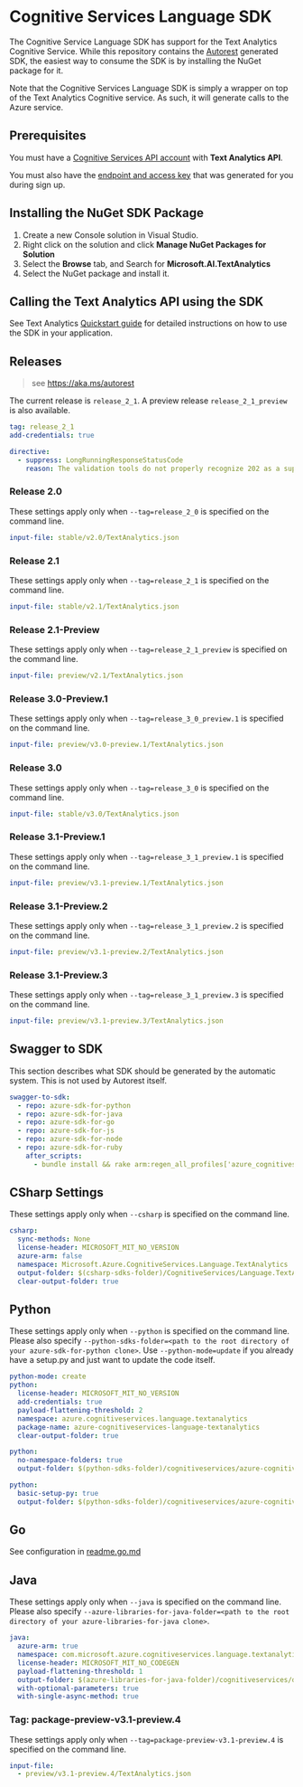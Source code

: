 # Cognitive Services Language SDK

The Cognitive Service Language SDK has support for the Text Analytics Cognitive Service.
While this repository contains the [Autorest](https://aka.ms/autorest) generated SDK, the easiest way to consume the SDK is by installing the NuGet package for it.

Note that the Cognitive Services Language SDK is simply a wrapper on top of the Text Analytics Cognitive service. As such, it will generate calls to the Azure service.


## Prerequisites
You must have a [Cognitive Services API account](https://docs.microsoft.com/azure/cognitive-services/cognitive-services-apis-create-account) with **Text Analytics API**.

You must also have the [endpoint and access key](../How-tos/text-analytics-how-to-access-key.md) that was generated for you during sign up.

## Installing the NuGet SDK Package
1. Create a new Console solution in Visual Studio.
1. Right click on the solution and click **Manage NuGet Packages for Solution**
1. Select the **Browse** tab, and Search for **Microsoft.AI.TextAnalytics**
1. Select the NuGet package and install it.

## Calling the Text Analytics API using the SDK
See Text Analytics [Quickstart guide](https://docs.microsoft.com/en-us/azure/cognitive-services/text-analytics/quickstarts/text-analytics-sdk?tabs=version-3&pivots=programming-language-csharp) for detailed instructions on how to use the SDK in your application.

## Releases

> see https://aka.ms/autorest

The current release is `release_2_1`.
A preview release `release_2_1_preview` is also available.

``` yaml
tag: release_2_1
add-credentials: true

directive:
  - suppress: LongRunningResponseStatusCode
    reason: The validation tools do not properly recognize 202 as a supported response code.
```

### Release 2.0

These settings apply only when `--tag=release_2_0` is specified on the command line.

``` yaml $(tag) == 'release_2_0'
input-file: stable/v2.0/TextAnalytics.json
```

### Release 2.1

These settings apply only when `--tag=release_2_1` is specified on the command line.

``` yaml $(tag) == 'release_2_1'
input-file: stable/v2.1/TextAnalytics.json
```

### Release 2.1-Preview

These settings apply only when `--tag=release_2_1_preview` is specified on the command line.

``` yaml $(tag) == 'release_2_1_preview'
input-file: preview/v2.1/TextAnalytics.json
```

### Release 3.0-Preview.1

These settings apply only when `--tag=release_3_0_preview.1` is specified on the command line.

``` yaml $(tag) == 'release_3_0_preview.1'
input-file: preview/v3.0-preview.1/TextAnalytics.json
```

### Release 3.0

These settings apply only when `--tag=release_3_0` is specified on the command line.

``` yaml $(tag) == 'release_3_0'
input-file: stable/v3.0/TextAnalytics.json
```

### Release 3.1-Preview.1

These settings apply only when `--tag=release_3_1_preview.1` is specified on the command line.

``` yaml $(tag) == 'release_3_1_preview.1'
input-file: preview/v3.1-preview.1/TextAnalytics.json
```

### Release 3.1-Preview.2

These settings apply only when `--tag=release_3_1_preview.2` is specified on the command line.

``` yaml $(tag) == 'release_3_1_preview.2'
input-file: preview/v3.1-preview.2/TextAnalytics.json
```

### Release 3.1-Preview.3

These settings apply only when `--tag=release_3_1_preview.3` is specified on the command line.

``` yaml $(tag) == 'release_3_1_preview.3'
input-file: preview/v3.1-preview.3/TextAnalytics.json
```

## Swagger to SDK

This section describes what SDK should be generated by the automatic system.
This is not used by Autorest itself.

``` yaml $(swagger-to-sdk)
swagger-to-sdk:
  - repo: azure-sdk-for-python
  - repo: azure-sdk-for-java
  - repo: azure-sdk-for-go
  - repo: azure-sdk-for-js
  - repo: azure-sdk-for-node
  - repo: azure-sdk-for-ruby
    after_scripts:
      - bundle install && rake arm:regen_all_profiles['azure_cognitiveservices_textanalytics']
```

## CSharp Settings

These settings apply only when `--csharp` is specified on the command line.

``` yaml $(csharp)
csharp:
  sync-methods: None
  license-header: MICROSOFT_MIT_NO_VERSION
  azure-arm: false
  namespace: Microsoft.Azure.CognitiveServices.Language.TextAnalytics
  output-folder: $(csharp-sdks-folder)/CognitiveServices/Language.TextAnalytics/src/Generated
  clear-output-folder: true
```

## Python
 
These settings apply only when `--python` is specified on the command line.
Please also specify `--python-sdks-folder=<path to the root directory of your azure-sdk-for-python clone>`.
Use `--python-mode=update` if you already have a setup.py and just want to update the code itself.

``` yaml $(python)
python-mode: create
python:
  license-header: MICROSOFT_MIT_NO_VERSION
  add-credentials: true
  payload-flattening-threshold: 2
  namespace: azure.cognitiveservices.language.textanalytics
  package-name: azure-cognitiveservices-language-textanalytics
  clear-output-folder: true
```

``` yaml $(python) && $(python-mode) == 'update'
python:
  no-namespace-folders: true
  output-folder: $(python-sdks-folder)/cognitiveservices/azure-cognitiveservices-language-textanalytics/azure/cognitiveservices/language/textanalytics
```

``` yaml $(python) && $(python-mode) == 'create'
python:
  basic-setup-py: true
  output-folder: $(python-sdks-folder)/cognitiveservices/azure-cognitiveservices-language-textanalytics
```

## Go

See configuration in [readme.go.md](./readme.go.md)

## Java

These settings apply only when `--java` is specified on the command line.
Please also specify `--azure-libraries-for-java-folder=<path to the root directory of your azure-libraries-for-java clone>`.

``` yaml $(java)
java:
  azure-arm: true
  namespace: com.microsoft.azure.cognitiveservices.language.textanalytics
  license-header: MICROSOFT_MIT_NO_CODEGEN
  payload-flattening-threshold: 1
  output-folder: $(azure-libraries-for-java-folder)/cognitiveservices/data-plane/language/textanalytics
  with-optional-parameters: true
  with-single-async-method: true
```

### Tag: package-preview-v3.1-preview.4

These settings apply only when `--tag=package-preview-v3.1-preview.4` is specified on the command line.

```yaml $(tag) == 'package-preview-v3.1-preview.4'
input-file:
  - preview/v3.1-preview.4/TextAnalytics.json
```